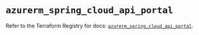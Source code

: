 # `azurerm_spring_cloud_api_portal`

Refer to the Terraform Registry for docs: [`azurerm_spring_cloud_api_portal`](https://registry.terraform.io/providers/hashicorp/azurerm/3.112.0/docs/resources/spring_cloud_api_portal).
